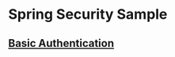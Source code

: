 # Spring Security Sample

## [Basic Authentication](https://github.com/lsefiane/spring-security-sample/tree/master/spring-security-sample-basic-authentication)